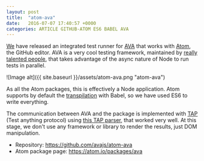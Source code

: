 ```yaml
---
layout: post
title:  "atom-ava"
date:   2016-07-07 17:40:57 +0000
categories: ARTICLE GITHUB-ATOM ES6 BABEL AVA
---
```


<a href="https://twitter.com/ava__js/status/735538464263950336" target='blank'>We</a> have released an integrated test runner for <a href="https://github.com/avajs/ava" target='blank'>AVA</a> that works with <a href="https://atom.io/" target='blank'>Atom</a>, the GitHub editor. AVA is a very cool testing framework, maintained by <a href="https://github.com/avajs/ava#team" target='blank'>really talented people</a>, that takes advantage of the async nature of Node to run tests in parallel.

![Image alt]({{ site.baseurl }}/assets/atom-ava.png "atom-ava")

As all the Atom packages, this is effectively a Node application. Atom supports by default the <a href="https://github.com/avajs/atom-ava/blob/master/lib/index.js#L1" target='blank'>transpilation</a> with Babel, so we have used ES6 to write everything.

The communication between AVA and the package is implemented with <a href="https://testanything.org/" target='blank'>TAP</a> (Test anything protocol) using <a href="https://github.com/tapjs/tap-parser" target='blank'>this TAP parser</a>, that worked very well.
At this stage, we don't use any framework or library to render the results, just DOM manipulation.

- Repository: <a href="https://github.com/avajs/atom-ava" target='blank'>https://github.com/avajs/atom-ava</a>
- Atom package page: <a href="https://atom.io/packages/ava" target='blank'>https://atom.io/packages/ava</a>
